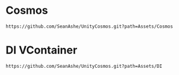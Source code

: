 
# Cosmos
```Text
https://github.com/SeanAshe/UnityCosmos.git?path=Assets/Cosmos
```
# DI VContainer
```Text
https://github.com/SeanAshe/UnityCosmos.git?path=Assets/DI
```
